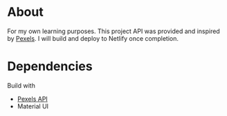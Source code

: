 # About

For my own learning purposes.
This project API was provided and inspired by [Pexels](https://www.pexels.com/). I will build and deploy to Netlify once completion.

# Dependencies

Build with 
- [Pexels API](https://www.pexels.com/api/documentation/)
- Material UI
